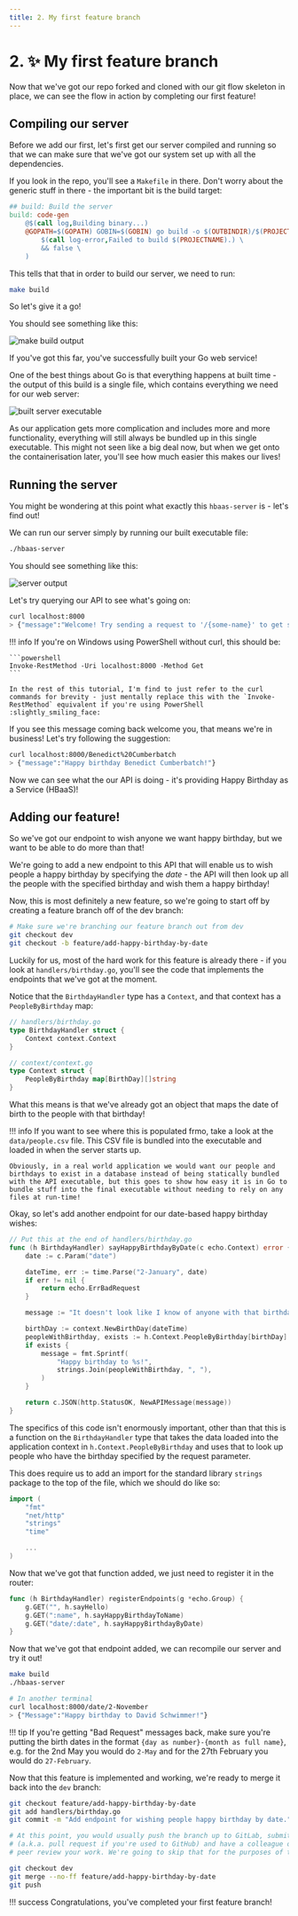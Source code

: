 ```yaml
---
title: 2. My first feature branch
---
```


# 2. :sparkles: My first feature branch

Now that we've got our repo forked and cloned with our git flow skeleton in place, we can see the flow in action by completing our first feature!

## Compiling our server

Before we add our first, let's first get our server compiled and running so that we can make sure that we've got our system set up with all the dependencies.

If you look in the repo, you'll see a `Makefile` in there. Don't worry about the generic stuff in there - the important bit is the build target:

```makefile linenums="39"
## build: Build the server
build: code-gen
    @$(call log,Building binary...)
    @GOPATH=$(GOPATH) GOBIN=$(GOBIN) go build -o $(OUTBINDIR)/$(PROJECTNAME) $(GOFILES) || (\
        $(call log-error,Failed to build $(PROJECTNAME).) \
        && false \
    )
```

This tells that that in order to build our server, we need to run:

```sh
make build
```

So let's give it a go!

You should see something like this:

![make build output](images/section-2/make-build.png)

If you've got this far, you've successfully built your Go web service!

One of the best things about Go is that everything happens at built time - the output of this build is a single file, which contains everything we need for our web server:

![built server executable](images/section-2/built-exe.png)

As our application gets more complication and includes more and more functionality, everything will still always be bundled up in this single executable. This might not seen like a big deal now, but when we get onto the containerisation later, you'll see how much easier this makes our lives!

## Running the server

You might be wondering at this point what exactly this `hbaas-server` is - let's find out!

We can run our server simply by running our built executable file:

```sh
./hbaas-server
```

You should see something like this:

![server output](images/section-2/server-output.png)

Let's try querying our API to see what's going on:

```sh
curl localhost:8000
> {"message":"Welcome! Try sending a request to '/{some-name}' to get started!"}
```

!!! info
    If you're on Windows using PowerShell without curl, this should be:

    ```powershell
    Invoke-RestMethod -Uri localhost:8000 -Method Get
    ```

    In the rest of this tutorial, I'm find to just refer to the curl commands for brevity - just mentally replace this with the `Invoke-RestMethod` equivalent if you're using PowerShell :slightly_smiling_face:

If you see this message coming back welcome you, that means we're in business! Let's try following the suggestion:

```sh
curl localhost:8000/Benedict%20Cumberbatch
> {"message":"Happy birthday Benedict Cumberbatch!"}
```

Now we can see what the our API is doing - it's providing Happy Birthday as a Service (HBaaS)!

## Adding our feature!

So we've got our endpoint to wish anyone we want happy birthday, but we want to be able to do more than that!

We're going to add a new endpoint to this API that will enable us to wish people a happy birthday by specifying the *date* - the API will then look up all the people with the specified birthday and wish them a happy birthday!

Now, this is most definitely a new feature, so we're going to start off by creating a feature branch off of the dev branch:

```sh
# Make sure we're branching our feature branch out from dev
git checkout dev
git checkout -b feature/add-happy-birthday-by-date
```

Luckily for us, most of the hard work for this feature is already there - if you look at `handlers/birthday.go`, you'll see the code that implements the endpoints that we've got at the moment.

Notice that the `BirthdayHandler` type has a `Context`, and that context has a `PeopleByBirthday` map:

```go
// handlers/birthday.go
type BirthdayHandler struct {
    Context context.Context
}

// context/context.go
type Context struct {
    PeopleByBirthday map[BirthDay][]string
}
```

What this means is that we've already got an object that maps the date of birth to the people with that birthday!

!!! info
    If you want to see where this is populated frmo, take a look at the `data/people.csv` file. This CSV file is bundled into the executable and loaded in when the server starts up.

    Obviously, in a real world application we would want our people and birthdays to exist in a database instead of being statically bundled with the API executable, but this goes to show how easy it is in Go to bundle stuff into the final executable without needing to rely on any files at run-time!

Okay, so let's add another endpoint for our date-based happy birthday wishes:

```go
// Put this at the end of handlers/birthday.go
func (h BirthdayHandler) sayHappyBirthdayByDate(c echo.Context) error {
    date := c.Param("date")

    dateTime, err := time.Parse("2-January", date)
    if err != nil {
        return echo.ErrBadRequest
    }

    message := "It doesn't look like I know of anyone with that birthday!"

    birthDay := context.NewBirthDay(dateTime)
    peopleWithBirthday, exists := h.Context.PeopleByBirthday[birthDay]
    if exists {
        message = fmt.Sprintf(
            "Happy birthday to %s!",
            strings.Join(peopleWithBirthday, ", "),
        )
    }

    return c.JSON(http.StatusOK, NewAPIMessage(message))
}
```

The specifics of this code isn't enormously important, other than that this is a function on the `BirthdayHandler` type that takes the data loaded into the application context in `h.Context.PeopleByBirthday` and uses that to look up people who have the birthday specified by the request parameter.

This does require us to add an import for the standard library `strings` package to the top of the file, which we should do like so:

```go hl_lines="4-5" linenums="3"
import (
    "fmt"
    "net/http"
    "strings"
    "time"

    ...
)
```

Now that we've got that function added, we just need to register it in the router:

```go hl_lines="4" linenums="24"
func (h BirthdayHandler) registerEndpoints(g *echo.Group) {
    g.GET("", h.sayHello)
    g.GET(":name", h.sayHappyBirthdayToName)
    g.GET("date/:date", h.sayHappyBirthdayByDate)
}
```

Now that we've got that endpoint added, we can recompile our server and try it out!

```sh
make build
./hbaas-server

# In another terminal
curl localhost:8000/date/2-November
> {"Message":"Happy birthday to David Schwimmer!"}
```

!!! tip
    If you're getting "Bad Request" messages back, make sure you're putting the birth dates in the format `{day as number}-{month as full name}`, e.g. for the 2nd May you would do `2-May` and for the 27th February you would do `27-February`.

Now that this feature is implemented and working, we're ready to merge it back into the `dev` branch:

```sh
git checkout feature/add-happy-birthday-by-date
git add handlers/birthday.go
git commit -m "Add endpoint for wishing people happy birthday by date."

# At this point, you would usually push the branch up to GitLab, submit a merge request
# (a.k.a. pull request if you're used to GitHub) and have a colleague or colleagues
# peer review your work. We're going to skip that for the purposes of the tutorial.

git checkout dev
git merge --no-ff feature/add-happy-birthday-by-date
git push
```

!!! success
    Congratulations, you've completed your first feature branch!
